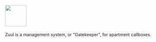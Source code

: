 # <a href="http://danschoening.deviantart.com/art/The-New-Ghostbusters-2-358054316"><img src="http://d.pr/i/1hJKI+" height="70"></a>

Zuul is a management system, or "Gatekeeper", for apartment callboxes.
